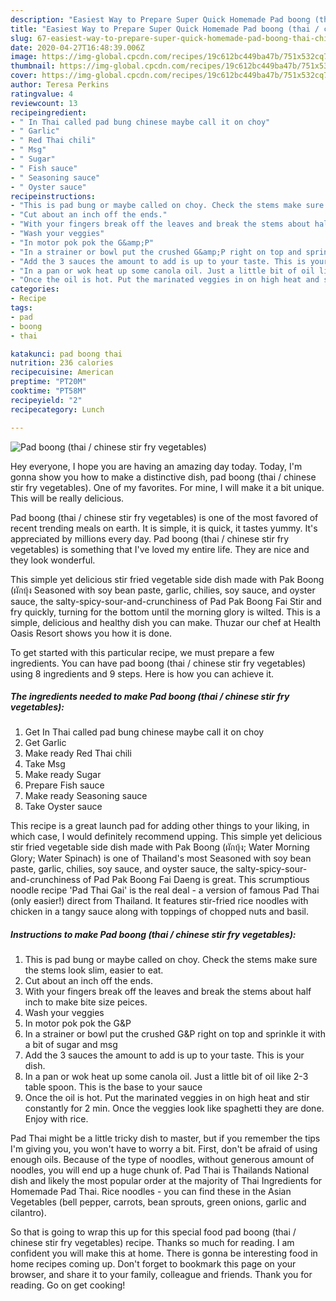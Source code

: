 ```yaml
---
description: "Easiest Way to Prepare Super Quick Homemade Pad boong (thai / chinese stir fry vegetables)"
title: "Easiest Way to Prepare Super Quick Homemade Pad boong (thai / chinese stir fry vegetables)"
slug: 67-easiest-way-to-prepare-super-quick-homemade-pad-boong-thai-chinese-stir-fry-vegetables
date: 2020-04-27T16:48:39.006Z
image: https://img-global.cpcdn.com/recipes/19c612bc449ba47b/751x532cq70/pad-boong-thai-chinese-stir-fry-vegetables-recipe-main-photo.jpg
thumbnail: https://img-global.cpcdn.com/recipes/19c612bc449ba47b/751x532cq70/pad-boong-thai-chinese-stir-fry-vegetables-recipe-main-photo.jpg
cover: https://img-global.cpcdn.com/recipes/19c612bc449ba47b/751x532cq70/pad-boong-thai-chinese-stir-fry-vegetables-recipe-main-photo.jpg
author: Teresa Perkins
ratingvalue: 4
reviewcount: 13
recipeingredient:
- " In Thai called pad bung chinese maybe call it on choy"
- " Garlic"
- " Red Thai chili"
- " Msg"
- " Sugar"
- " Fish sauce"
- " Seasoning sauce"
- " Oyster sauce"
recipeinstructions:
- "This is pad bung or maybe called on choy. Check the stems make sure the stems look slim, easier to eat."
- "Cut about an inch off the ends."
- "With your fingers break off the leaves and break the stems about half inch to make bite size peices."
- "Wash your veggies"
- "In motor pok pok the G&amp;P"
- "In a strainer or bowl put the crushed G&amp;P right on top and sprinkle it with a bit of sugar and msg"
- "Add the 3 sauces the amount to add is up to your taste. This is your dish."
- "In a pan or wok heat up some canola oil. Just a little bit of oil like 2-3 table spoon. This is the base to your sauce"
- "Once the oil is hot. Put the marinated veggies in on high heat and stir constantly for 2 min. Once the veggies look like spaghetti they are done. Enjoy with rice."
categories:
- Recipe
tags:
- pad
- boong
- thai

katakunci: pad boong thai 
nutrition: 236 calories
recipecuisine: American
preptime: "PT20M"
cooktime: "PT58M"
recipeyield: "2"
recipecategory: Lunch

---
```



![Pad boong (thai / chinese stir fry vegetables)](https://img-global.cpcdn.com/recipes/19c612bc449ba47b/751x532cq70/pad-boong-thai-chinese-stir-fry-vegetables-recipe-main-photo.jpg)

Hey everyone, I hope you are having an amazing day today. Today, I'm gonna show you how to make a distinctive dish, pad boong (thai / chinese stir fry vegetables). One of my favorites. For mine, I will make it a bit unique. This will be really delicious.

Pad boong (thai / chinese stir fry vegetables) is one of the most favored of recent trending meals on earth. It is simple, it is quick, it tastes yummy. It's appreciated by millions every day. Pad boong (thai / chinese stir fry vegetables) is something that I've loved my entire life. They are nice and they look wonderful.

This simple yet delicious stir fried vegetable side dish made with Pak Boong (ผักบุ้ง Seasoned with soy bean paste, garlic, chilies, soy sauce, and oyster sauce, the salty-spicy-sour-and-crunchiness of Pad Pak Boong Fai Stir and fry quickly, turning for the bottom until the morning glory is wilted. This is a simple, delicious and healthy dish you can make. Thuzar our chef at Health Oasis Resort shows you how it is done.


To get started with this particular recipe, we must prepare a few ingredients. You can have pad boong (thai / chinese stir fry vegetables) using 8 ingredients and 9 steps. Here is how you can achieve it.

<!--inarticleads1-->

##### The ingredients needed to make Pad boong (thai / chinese stir fry vegetables):

1. Get  In Thai called pad bung chinese maybe call it on choy
1. Get  Garlic
1. Make ready  Red Thai chili
1. Take  Msg
1. Make ready  Sugar
1. Prepare  Fish sauce
1. Make ready  Seasoning sauce
1. Take  Oyster sauce


This recipe is a great launch pad for adding other things to your liking, in which case, I would definitely recommend upping. This simple yet delicious stir fried vegetable side dish made with Pak Boong (ผักบุ้ง; Water Morning Glory; Water Spinach) is one of Thailand&#39;s most Seasoned with soy bean paste, garlic, chilies, soy sauce, and oyster sauce, the salty-spicy-sour-and-crunchiness of Pad Pak Boong Fai Daeng is great. This scrumptious noodle recipe &#39;Pad Thai Gai&#39; is the real deal - a version of famous Pad Thai (only easier!) direct from Thailand. It features stir-fried rice noodles with chicken in a tangy sauce along with toppings of chopped nuts and basil. 

<!--inarticleads2-->

##### Instructions to make Pad boong (thai / chinese stir fry vegetables):

1. This is pad bung or maybe called on choy. Check the stems make sure the stems look slim, easier to eat.
1. Cut about an inch off the ends.
1. With your fingers break off the leaves and break the stems about half inch to make bite size peices.
1. Wash your veggies
1. In motor pok pok the G&amp;P
1. In a strainer or bowl put the crushed G&amp;P right on top and sprinkle it with a bit of sugar and msg
1. Add the 3 sauces the amount to add is up to your taste. This is your dish.
1. In a pan or wok heat up some canola oil. Just a little bit of oil like 2-3 table spoon. This is the base to your sauce
1. Once the oil is hot. Put the marinated veggies in on high heat and stir constantly for 2 min. Once the veggies look like spaghetti they are done. Enjoy with rice.


Pad Thai might be a little tricky dish to master, but if you remember the tips I&#39;m giving you, you won&#39;t have to worry a bit. First, don&#39;t be afraid of using enough oils. Because of the type of noodles, without generous amount of noodles, you will end up a huge chunk of. Pad Thai is Thailands National dish and likely the most popular order at the majority of Thai Ingredients for Homemade Pad Thai. Rice noodles - you can find these in the Asian Vegetables (bell pepper, carrots, bean sprouts, green onions, garlic and cilantro). 

So that is going to wrap this up for this special food pad boong (thai / chinese stir fry vegetables) recipe. Thanks so much for reading. I am confident you will make this at home. There is gonna be interesting food in home recipes coming up. Don't forget to bookmark this page on your browser, and share it to your family, colleague and friends. Thank you for reading. Go on get cooking!
